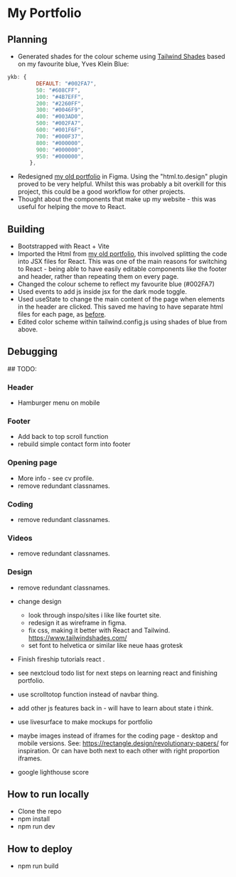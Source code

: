 # My Portfolio

## Planning

- Generated shades for the colour scheme using [Tailwind Shades](https://www.tailwindshades.com/) based on my favourite blue, Yves Klein Blue:

```jsx
ykb: {
         DEFAULT: "#002FA7",
         50: "#608CFF",
         100: "#4B7EFF",
         200: "#2260FF",
         300: "#0046F9",
         400: "#003AD0",
         500: "#002FA7",
         600: "#001F6F",
         700: "#000F37",
         800: "#000000",
         900: "#000000",
         950: "#000000",
       },
```

- Redesigned [my old portfolio](https://github.com/jones58/portfolio) in Figma. Using the "html.to.design" plugin proved to be very helpful. Whilst this was probably a bit overkill for this project, this could be a good workflow for other projects.
- Thought about the components that make up my website - this was useful for helping the move to React.

## Building

- Bootstrapped with React + Vite
- Imported the Html from [my old portfolio](https://github.com/jones58/portfolio), this involved splitting the code into JSX files for React. This was one of the main reasons for switching to React - being able to have easily editable components like the footer and header, rather than repeating them on every page.
- Changed the colour scheme to reflect my favourite blue (#002FA7)
- Used events to add js inside jsx for the dark mode toggle.
- Used useState to change the main content of the page when elements in the header are clicked. This saved me having to have separate html files for each page, as [before](https://github.com/jones58/portfolio).
- Edited color scheme within tailwind.config.js using shades of blue from above.

## Debugging

## TODO:

### Header

- Hamburger menu on mobile

### Footer

- Add back to top scroll function
- rebuild simple contact form into footer

### Opening page

- More info - see cv profile.
- remove redundant classnames.

### Coding

- remove redundant classnames.

### Videos

- remove redundant classnames.

### Design

- remove redundant classnames.

- change design

  - look through inspo/sites i like like fourtet site.
  - redesign it as wireframe in figma.
  - fix css, making it better with React and Tailwind.
    https://www.tailwindshades.com/
  - set font to helvetica or similar like neue haas grotesk

- Finish fireship tutorials react .
- see nextcloud todo list for next steps on learning react and finishing portfolio.
- use scrolltotop function instead of navbar thing.
- add other js features back in - will have to learn about state i think.
- use livesurface to make mockups for portfolio
- maybe images instead of iframes for the coding page - desktop and mobile versions. See: https://rectangle.design/revolutionary-papers/ for inspiration. Or can have both next to each other with right proportion iframes.
- google lighthouse score

## How to run locally

- Clone the repo
- npm install
- npm run dev

## How to deploy

- npm run build
